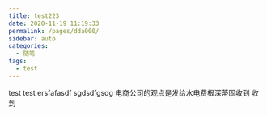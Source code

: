 ```yaml
---
title: test223
date: 2020-11-19 11:19:33
permalink: /pages/dda000/
sidebar: auto
categories: 
  - 随笔
tags: 
  - test
---
```


test
test
ersfafasdf
sgdsdfgsdg
电商公司的观点是发给水电费根深蒂固收到 收到